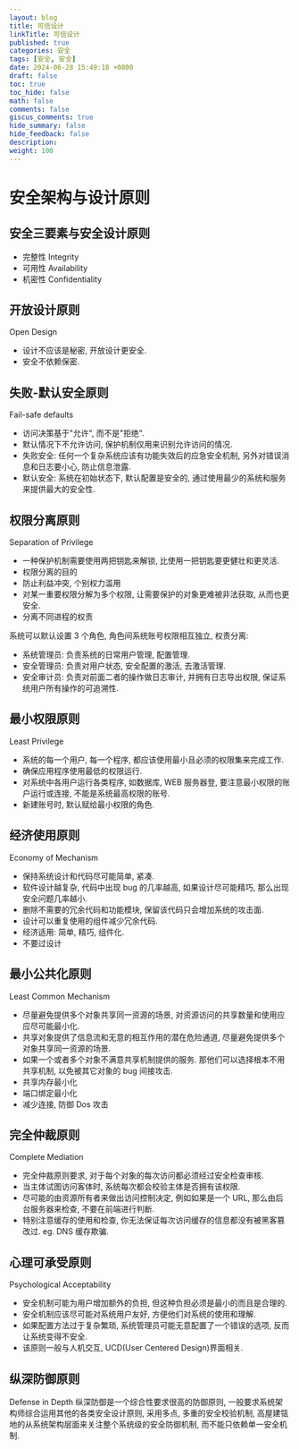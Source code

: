```yaml
---
layout: blog
title: 可信设计
linkTitle: 可信设计
published: true
categories: 安全
tags: [安全, 安全]
date: 2024-06-28 15:49:18 +0800
draft: false
toc: true
toc_hide: false
math: false
comments: false
giscus_comments: true
hide_summary: false
hide_feedback: false
description:
weight: 100
---
```


# 安全架构与设计原则

## 安全三要素与安全设计原则

- 完整性 Integrity
- 可用性 Availability
- 机密性 Confidentiality

## 开放设计原则

Open Design

- 设计不应该是秘密, 开放设计更安全.
- 安全不依赖保密.

## 失败-默认安全原则

Fail-safe defaults

- 访问决策基于"允许", 而不是"拒绝".
- 默认情况下不允许访问, 保护机制仅用来识别允许访问的情况.
- 失败安全: 任何一个复杂系统应该有功能失效后的应急安全机制, 另外对错误消息和日志要小心, 防止信息泄露.
- 默认安全: 系统在初始状态下, 默认配置是安全的, 通过使用最少的系统和服务来提供最大的安全性.

## 权限分离原则

Separation of Privilege

- 一种保护机制需要使用两把钥匙来解锁, 比使用一把钥匙要更健壮和更灵活.
- 权限分离的目的
- 防止利益冲突, 个别权力滥用
- 对某一重要权限分解为多个权限, 让需要保护的对象更难被非法获取, 从而也更安全.
- 分离不同进程的权责

系统可以默认设置 3 个角色, 角色间系统账号权限相互独立, 权责分离:

- 系统管理员: 负责系统的日常用户管理, 配置管理.
- 安全管理员: 负责对用户状态, 安全配置的激活, 去激活管理.
- 安全审计员: 负责对前面二者的操作做日志审计, 并拥有日志导出权限, 保证系统用户所有操作的可追溯性.

## 最小权限原则

Least Privilege

- 系统的每一个用户, 每一个程序, 都应该使用最小且必须的权限集来完成工作.
- 确保应用程序使用最低的权限运行.
- 对系统中各用户运行各类程序, 如数据库, WEB 服务器登, 要注意最小权限的账户运行或连接, 不能是系统最高权限的账号.
- 新建账号时, 默认赋给最小权限的角色.

## 经济使用原则

Economy of Mechanism

- 保持系统设计和代码尽可能简单, 紧凑.
- 软件设计越复杂, 代码中出现 bug 的几率越高, 如果设计尽可能精巧, 那么出现安全问题几率越小.
- 删除不需要的冗余代码和功能模块, 保留该代码只会增加系统的攻击面.
- 设计可以重复使用的组件减少冗余代码.
- 经济适用: 简单, 精巧, 组件化.
- 不要过设计

## 最小公共化原则

Least Common Mechanism

- 尽量避免提供多个对象共享同一资源的场景, 对资源访问的共享数量和使用应应尽可能最小化.
- 共享对象提供了信息流和无意的相互作用的潜在危险通道, 尽量避免提供多个对象共享同一资源的场景.
- 如果一个或者多个对象不满意共享机制提供的服务. 那他们可以选择根本不用共享机制, 以免被其它对象的 bug 间接攻击.
- 共享内存最小化
- 端口绑定最小化
- 减少连接, 防御 Dos 攻击

## 完全仲裁原则

Complete Mediation

- 完全仲裁原则要求, 对于每个对象的每次访问都必须经过安全检查审核.
- 当主体试图访问客体时, 系统每次都会校验主体是否拥有该权限.
- 尽可能的由资源所有者来做出访问控制决定, 例如如果是一个 URL, 那么由后台服务器来检查, 不要在前端进行判断.
- 特别注意缓存的使用和检查, 你无法保证每次访问缓存的信息都没有被黑客篡改过. eg. DNS 缓存欺骗.

## 心理可承受原则

Psychological Acceptability

- 安全机制可能为用户增加额外的负担, 但这种负担必须是最小的而且是合理的.
- 安全机制应该尽可能对系统用户友好, 方便他们对系统的使用和理解.
- 如果配置方法过于复杂繁琐, 系统管理员可能无意配置了一个错误的选项, 反而让系统变得不安全.
- 该原则一般与人机交互, UCD(User Centered Design)界面相关.

## 纵深防御原则

Defense in Depth
纵深防御是一个综合性要求很高的防御原则, 一般要求系统架构师综合运用其他的各类安全设计原则, 采用多点, 多重的安全校验机制, 高屋建瓴地的从系统架构层面来关注整个系统级的安全防御机制, 而不能只依赖单一安全机制.
